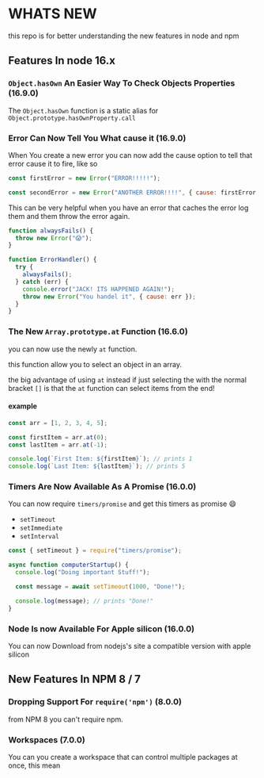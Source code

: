 # WHATS NEW

this repo is for better understanding the new features in node and npm

## Features In node 16.x

### `Object.hasOwn` An Easier Way To Check Objects Properties (16.9.0)

The `Object.hasOwn` function is a static alias for `Object.prototype.hasOwnProperty.call`

### Error Can Now Tell You What cause it (16.9.0)

When You create a new error you can now add the cause option to tell that error cause it to fire, like so

```js
const firstError = new Error("ERROR!!!!!");

const secondError = new Error("ANOTHER ERROR!!!!", { cause: firstError });
```

This can be very helpful when you have an error that caches the error log them and them throw the error again.

```js
function alwaysFails() {
  throw new Error("😱");
}

function ErrorHandler() {
  try {
    alwaysFails();
  } catch (err) {
    console.error("JACK! ITS HAPPENED AGAIN!");
    throw new Error("You handel it", { cause: err });
  }
}
```

### The New `Array.prototype.at` Function (16.6.0)

you can now use the newly `at` function.

this function allow you to select an object in an array.

the big advantage of using `at` instead if just selecting the with the normal bracket `[]` is that the `at` function can select items from the end!

#### example

```js
const arr = [1, 2, 3, 4, 5];

const firstItem = arr.at(0);
const lastItem = arr.at(-1);

console.log(`First Item: ${firstItem}`); // prints 1
console.log(`Last Item: ${lastItem}`); // prints 5
```

### Timers Are Now Available As A Promise (16.0.0)

You can now require `timers/promise` and get this timers as promise :smile:

- `setTimeout`
- `setImmediate`
- `setInterval`

```js
const { setTimeout } = require("timers/promise");

async function computerStartup() {
  console.log("Doing important Stuff!");

  const message = await setTimeout(1000, "Done!");

  console.log(message); // prints "Done!"
}
```

### Node Is now Available For Apple silicon (16.0.0)

You can now Download from nodejs's site a compatible version with apple silicon

## New Features In NPM 8 / 7 

### Dropping Support For `require('npm')` (8.0.0)

from NPM 8 you can't require npm.

### Workspaces (7.0.0)

You can you create a workspace that can control multiple packages at once, this mean
